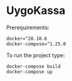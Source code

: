 # UygoKassa

Prerequirements:
    
    docker=^20.10.6
    docker-compose=^1.25.0

To run the project type:

    docker-compose build
    docker-compose up
